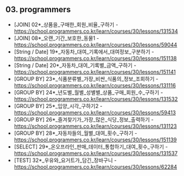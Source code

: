 ####
## 03. programmers
- [JOIN] 02*_상품을_구매한_회원_비율_구하기 - https://school.programmers.co.kr/learn/courses/30/lessons/131534
- [JOIN] 08*_오랜_기간_보호한_동물1 - https://school.programmers.co.kr/learn/courses/30/lessons/59044
- [String / Date] 19*_자동차_대여_기록에서_대여정보_구분하기 - https://school.programmers.co.kr/learn/courses/30/lessons/151138
- [String / Date] 20*_자동차_대여_기록별_금액_구하기 - https://school.programmers.co.kr/learn/courses/30/lessons/151141
- [GROUP BY] 23*_식품분류별_가장_비싼_식품의_정보_조회하기 - https://school.programmers.co.kr/learn/courses/30/lessons/131116
- [GROUP BY] 24*_년도별_월별_성별별_상품_구매_회원_수_구하기 - https://school.programmers.co.kr/learn/courses/30/lessons/131532
- [GROUP BY] 25*_입양_시각_구하기2 - https://school.programmers.co.kr/learn/courses/30/lessons/59413
- [GROUP BY] 26*_즐겨찾기가_가장_많은_식당_정보_출력하기 - https://school.programmers.co.kr/learn/courses/30/lessons/131123
- [GROUP BY] 28*_자동차들의_월별_대여_횟수_구하기 - https://school.programmers.co.kr/learn/courses/30/lessons/151139
- [SELECT] 29*_온오프라인_판매_데이터_통합하기_대여_횟수_구하기 - https://school.programmers.co.kr/learn/courses/30/lessons/131537
- [TEST] 32*_우유와_요거트가_담긴_장바구니 - https://school.programmers.co.kr/learn/courses/30/lessons/62284
